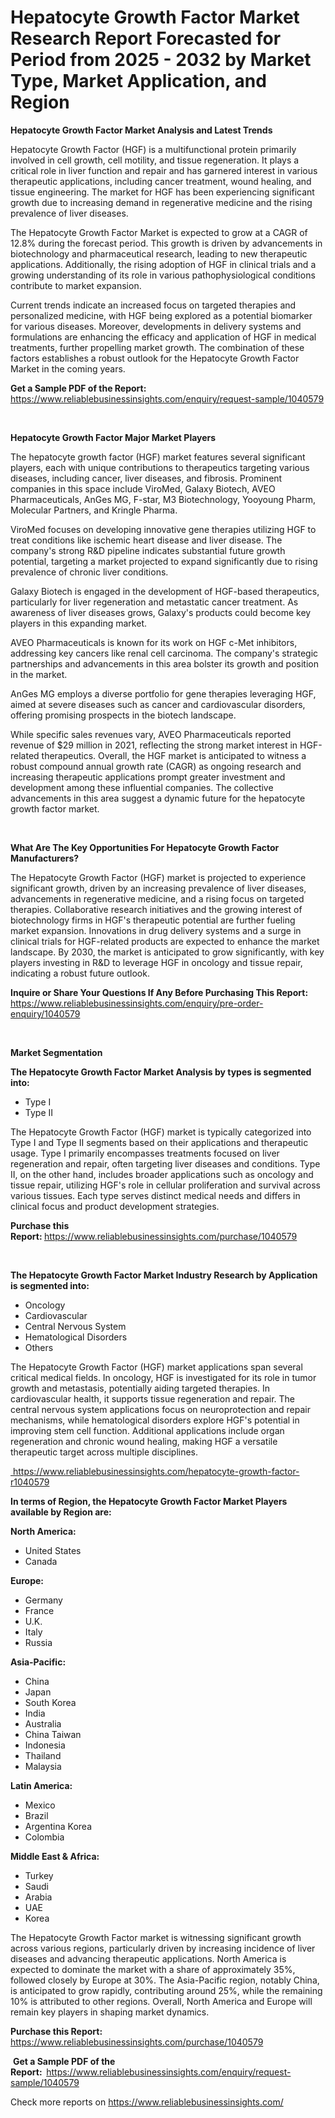 <p><h1>Hepatocyte Growth Factor Market Research Report Forecasted for Period from 2025 -  2032 by Market Type, Market Application, and Region</h1></p><p><strong>Hepatocyte Growth Factor Market Analysis and Latest Trends</strong></p>
<p><p>Hepatocyte Growth Factor (HGF) is a multifunctional protein primarily involved in cell growth, cell motility, and tissue regeneration. It plays a critical role in liver function and repair and has garnered interest in various therapeutic applications, including cancer treatment, wound healing, and tissue engineering. The market for HGF has been experiencing significant growth due to increasing demand in regenerative medicine and the rising prevalence of liver diseases.</p><p>The Hepatocyte Growth Factor Market is expected to grow at a CAGR of 12.8% during the forecast period. This growth is driven by advancements in biotechnology and pharmaceutical research, leading to new therapeutic applications. Additionally, the rising adoption of HGF in clinical trials and a growing understanding of its role in various pathophysiological conditions contribute to market expansion. </p><p>Current trends indicate an increased focus on targeted therapies and personalized medicine, with HGF being explored as a potential biomarker for various diseases. Moreover, developments in delivery systems and formulations are enhancing the efficacy and application of HGF in medical treatments, further propelling market growth. The combination of these factors establishes a robust outlook for the Hepatocyte Growth Factor Market in the coming years.</p></p>
<p><strong>Get a Sample PDF of the Report:&nbsp;</strong> <a href="https://www.reliablebusinessinsights.com/enquiry/request-sample/1040579?utm_campaign=3080&utm_medium=2&utm_source=Github&utm_content=ia&utm_term=08032025&utm_id=hepatocyte-growth-factor">https://www.reliablebusinessinsights.com/enquiry/request-sample/1040579</a></p>
<p>&nbsp;</p>
<p><strong>Hepatocyte Growth Factor Major Market Players</strong></p>
<p><p>The hepatocyte growth factor (HGF) market features several significant players, each with unique contributions to therapeutics targeting various diseases, including cancer, liver diseases, and fibrosis. Prominent companies in this space include ViroMed, Galaxy Biotech, AVEO Pharmaceuticals, AnGes MG, F-star, M3 Biotechnology, Yooyoung Pharm, Molecular Partners, and Kringle Pharma.</p><p>ViroMed focuses on developing innovative gene therapies utilizing HGF to treat conditions like ischemic heart disease and liver disease. The company's strong R&D pipeline indicates substantial future growth potential, targeting a market projected to expand significantly due to rising prevalence of chronic liver conditions.</p><p>Galaxy Biotech is engaged in the development of HGF-based therapeutics, particularly for liver regeneration and metastatic cancer treatment. As awareness of liver diseases grows, Galaxy's products could become key players in this expanding market.</p><p>AVEO Pharmaceuticals is known for its work on HGF c-Met inhibitors, addressing key cancers like renal cell carcinoma. The company's strategic partnerships and advancements in this area bolster its growth and position in the market.</p><p>AnGes MG employs a diverse portfolio for gene therapies leveraging HGF, aimed at severe diseases such as cancer and cardiovascular disorders, offering promising prospects in the biotech landscape.</p><p>While specific sales revenues vary, AVEO Pharmaceuticals reported revenue of $29 million in 2021, reflecting the strong market interest in HGF-related therapeutics. Overall, the HGF market is anticipated to witness a robust compound annual growth rate (CAGR) as ongoing research and increasing therapeutic applications prompt greater investment and development among these influential companies. The collective advancements in this area suggest a dynamic future for the hepatocyte growth factor market.</p></p>
<p>&nbsp;</p>
<p><strong>What Are The Key Opportunities For Hepatocyte Growth Factor Manufacturers?</strong></p>
<p><p>The Hepatocyte Growth Factor (HGF) market is projected to experience significant growth, driven by an increasing prevalence of liver diseases, advancements in regenerative medicine, and a rising focus on targeted therapies. Collaborative research initiatives and the growing interest of biotechnology firms in HGF's therapeutic potential are further fueling market expansion. Innovations in drug delivery systems and a surge in clinical trials for HGF-related products are expected to enhance the market landscape. By 2030, the market is anticipated to grow significantly, with key players investing in R&D to leverage HGF in oncology and tissue repair, indicating a robust future outlook.</p></p>
<p><strong>Inquire or Share Your Questions If Any Before Purchasing This Report:</strong> <a href="https://www.reliablebusinessinsights.com/enquiry/pre-order-enquiry/1040579?utm_campaign=3080&utm_medium=2&utm_source=Github&utm_content=ia&utm_term=08032025&utm_id=hepatocyte-growth-factor">https://www.reliablebusinessinsights.com/enquiry/pre-order-enquiry/1040579</a></p>
<p>&nbsp;</p>
<p><strong>Market Segmentation</strong></p>
<p><strong>The Hepatocyte Growth Factor Market Analysis by types is segmented into:</strong></p>
<p><ul><li>Type I</li><li>Type II</li></ul></p>
<p><p>The Hepatocyte Growth Factor (HGF) market is typically categorized into Type I and Type II segments based on their applications and therapeutic usage. Type I primarily encompasses treatments focused on liver regeneration and repair, often targeting liver diseases and conditions. Type II, on the other hand, includes broader applications such as oncology and tissue repair, utilizing HGF's role in cellular proliferation and survival across various tissues. Each type serves distinct medical needs and differs in clinical focus and product development strategies.</p></p>
<p><strong>Purchase this Report:&nbsp;</strong><a href="https://www.reliablebusinessinsights.com/purchase/1040579?utm_campaign=3080&utm_medium=2&utm_source=Github&utm_content=ia&utm_term=08032025&utm_id=hepatocyte-growth-factor">https://www.reliablebusinessinsights.com/purchase/1040579</a></p>
<p>&nbsp;</p>
<p><strong>The Hepatocyte Growth Factor Market Industry Research by Application is segmented into:</strong></p>
<p><ul><li>Oncology</li><li>Cardiovascular</li><li>Central Nervous System</li><li>Hematological Disorders</li><li>Others</li></ul></p>
<p><p>The Hepatocyte Growth Factor (HGF) market applications span several critical medical fields. In oncology, HGF is investigated for its role in tumor growth and metastasis, potentially aiding targeted therapies. In cardiovascular health, it supports tissue regeneration and repair. The central nervous system applications focus on neuroprotection and repair mechanisms, while hematological disorders explore HGF's potential in improving stem cell function. Additional applications include organ regeneration and chronic wound healing, making HGF a versatile therapeutic target across multiple disciplines.</p></p>
<p><a href="https://www.reliablebusinessinsights.com/hepatocyte-growth-factor-r1040579?utm_campaign=3080&utm_medium=2&utm_source=Github&utm_content=ia&utm_term=08032025&utm_id=hepatocyte-growth-factor">&nbsp;https://www.reliablebusinessinsights.com/hepatocyte-growth-factor-r1040579</a></p>
<p><strong>In terms of Region, the Hepatocyte Growth Factor Market Players available by Region are:</strong></p>
<p>
    <p> <strong> North America: </strong>
        <ul>
            <li>United States</li>
            <li>Canada</li>
        </ul>
        </p> 
    <p> <strong> Europe: </strong>
        <ul>
            <li>Germany</li>
            <li>France</li>
            <li>U.K.</li>
            <li>Italy</li>
            <li>Russia</li>
        </ul>
        </p> 
    <p> <strong> Asia-Pacific: </strong>
        <ul>
            <li>China</li>
            <li>Japan</li>
            <li>South Korea</li>
            <li>India</li>
            <li>Australia</li>
            <li>China Taiwan</li>
            <li>Indonesia</li>
            <li>Thailand</li>
            <li>Malaysia</li>
        </ul>
        </p> 
    <p> <strong> Latin America: </strong>
        <ul>
            <li>Mexico</li>
            <li>Brazil</li>
            <li>Argentina Korea</li>
            <li>Colombia</li>
        </ul>
        </p> 
    <p> <strong> Middle East & Africa: </strong>
        <ul>
            <li>Turkey</li>
            <li>Saudi</li>
            <li>Arabia</li>
            <li>UAE</li>
            <li>Korea</li>
        </ul>
    </p>
    </p>
<p><p>The Hepatocyte Growth Factor market is witnessing significant growth across various regions, particularly driven by increasing incidence of liver diseases and advancing therapeutic applications. North America is expected to dominate the market with a share of approximately 35%, followed closely by Europe at 30%. The Asia-Pacific region, notably China, is anticipated to grow rapidly, contributing around 25%, while the remaining 10% is attributed to other regions. Overall, North America and Europe will remain key players in shaping market dynamics.</p></p>
<p><strong>Purchase this Report: </strong><a href="https://www.reliablebusinessinsights.com/purchase/1040579?utm_campaign=3080&utm_medium=2&utm_source=Github&utm_content=ia&utm_term=08032025&utm_id=hepatocyte-growth-factor">https://www.reliablebusinessinsights.com/purchase/1040579</a></p>
<p>&nbsp;<strong>Get a Sample PDF of the Report:&nbsp;&nbsp;</strong><a href="https://www.reliablebusinessinsights.com/enquiry/request-sample/1040579?utm_campaign=3080&utm_medium=2&utm_source=Github&utm_content=ia&utm_term=08032025&utm_id=hepatocyte-growth-factor">https://www.reliablebusinessinsights.com/enquiry/request-sample/1040579</a></p>
<p><strong></strong></p>
<p>Check more reports on <a href="https://www.reliablebusinessinsights.com/?utm_campaign=3080&utm_medium=2&utm_source=Github&utm_content=ia&utm_term=08032025&utm_id=hepatocyte-growth-factor">https://www.reliablebusinessinsights.com/</a></p>